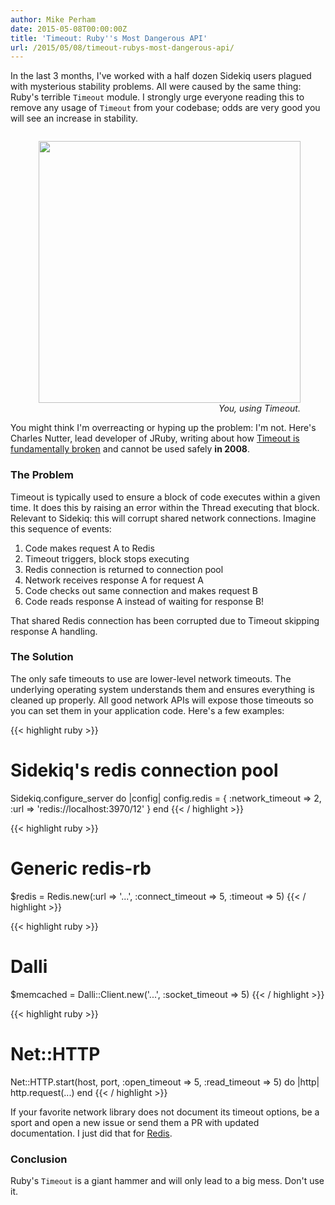 ```yaml
---
author: Mike Perham
date: 2015-05-08T00:00:00Z
title: 'Timeout: Ruby''s Most Dangerous API'
url: /2015/05/08/timeout-rubys-most-dangerous-api/
---
```


In the last 3 months, I've worked with a half dozen Sidekiq users plagued with mysterious stability problems.
All were caused by the same thing: Ruby's terrible `Timeout` module.  I strongly urge everyone reading
this to remove any usage of `Timeout` from your codebase; odds are very good you will see an increase
in stability.

<figure style="float:right">
  <img src="/wp-content/uploads/2015/05/using-timeout.jpg" width="419">
  <figcaption style="text-align: right"><i>You, using Timeout.</i></figcaption>
</figure>

You might think I'm overreacting or hyping up the problem: I'm not.  Here's Charles Nutter, lead developer
of JRuby, writing about how [Timeout is fundamentally broken](http://blog.headius.com/2008/02/rubys-threadraise-threadkill-timeoutrb.html)
and cannot be used safely **in 2008**.

### The Problem

Timeout is typically used to ensure a block of code executes within a given time.  It does this by
raising an error within the Thread executing that block.  Relevant to Sidekiq: this will corrupt
shared network connections.  Imagine this sequence of events:

1. Code makes request A to Redis
1. Timeout triggers, block stops executing
1. Redis connection is returned to connection pool
1. Network receives response A for request A
1. Code checks out same connection and makes request B
1. Code reads response A instead of waiting for response B!

That shared Redis connection has been corrupted due to Timeout skipping response A handling.

### The Solution

The only safe timeouts to use are lower-level network timeouts.  The underlying operating system
understands them and ensures everything is cleaned up properly.  All good network APIs will expose
those timeouts so you can set them in your application code.  Here's a few examples:

{{< highlight ruby >}}
# Sidekiq's redis connection pool
Sidekiq.configure_server do |config|
  config.redis = { :network_timeout => 2, :url => 'redis://localhost:3970/12' }
end
{{< / highlight >}}

{{< highlight ruby >}}
# Generic redis-rb
$redis = Redis.new(:url => '...', :connect_timeout => 5, :timeout => 5)
{{< / highlight >}}

{{< highlight ruby >}}
# Dalli
$memcached = Dalli::Client.new('...', :socket_timeout => 5)
{{< / highlight >}}

{{< highlight ruby >}}
# Net::HTTP
Net::HTTP.start(host, port, :open_timeout => 5, :read_timeout => 5) do |http|
  http.request(...)
end
{{< / highlight >}}

If your favorite network library does not document its timeout options, be a sport
and open a new issue or send them a PR with updated documentation.  I just did that for
[Redis](https://github.com/redis/redis-rb/pull/528).


### Conclusion

Ruby's `Timeout` is a giant hammer and will only lead to a big mess.  Don't use it.
